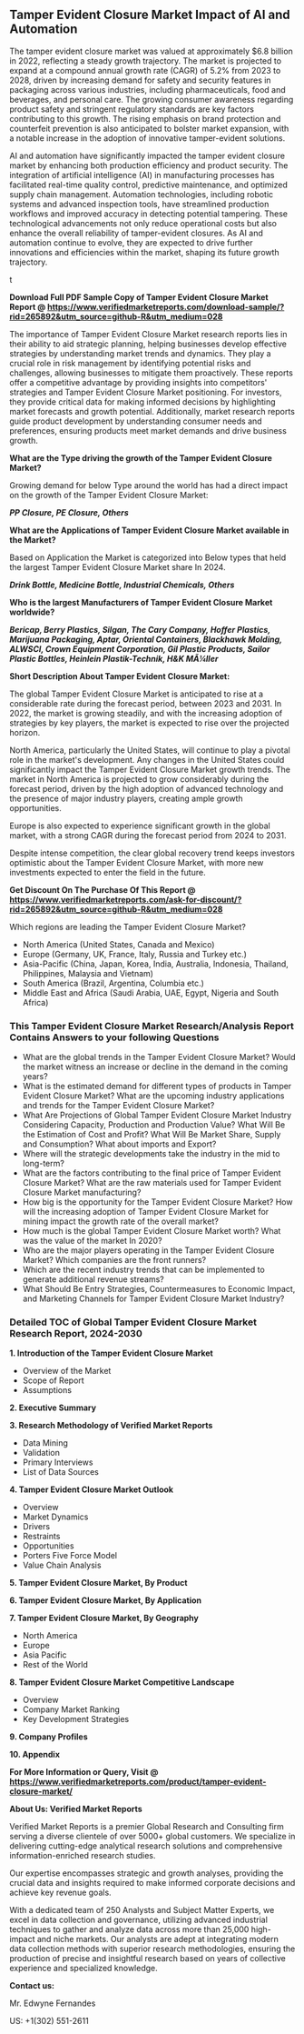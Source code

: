 <h2>Tamper Evident Closure Market Impact of AI and Automation</h2><p>The tamper evident closure market was valued at approximately $6.8 billion in 2022, reflecting a steady growth trajectory. The market is projected to expand at a compound annual growth rate (CAGR) of 5.2% from 2023 to 2028, driven by increasing demand for safety and security features in packaging across various industries, including pharmaceuticals, food and beverages, and personal care. The growing consumer awareness regarding product safety and stringent regulatory standards are key factors contributing to this growth. The rising emphasis on brand protection and counterfeit prevention is also anticipated to bolster market expansion, with a notable increase in the adoption of innovative tamper-evident solutions.</p><p>AI and automation have significantly impacted the tamper evident closure market by enhancing both production efficiency and product security. The integration of artificial intelligence (AI) in manufacturing processes has facilitated real-time quality control, predictive maintenance, and optimized supply chain management. Automation technologies, including robotic systems and advanced inspection tools, have streamlined production workflows and improved accuracy in detecting potential tampering. These technological advancements not only reduce operational costs but also enhance the overall reliability of tamper-evident closures. As AI and automation continue to evolve, they are expected to drive further innovations and efficiencies within the market, shaping its future growth trajectory.</p>t</p><p id="" class=""><strong>Download Full PDF Sample Copy of Tamper Evident Closure Market Report @ <a href="https://www.verifiedmarketreports.com/download-sample/?rid=265892&utm_source=github-R&utm_medium=028" target="_blank">https://www.verifiedmarketreports.com/download-sample/?rid=265892&utm_source=github-R&utm_medium=028</a></strong></p><p>The importance of&nbsp;Tamper Evident Closure Market research reports lies in their ability to aid strategic planning, helping businesses develop effective strategies by understanding market trends and dynamics. They play a crucial role in risk management by identifying potential risks and challenges, allowing businesses to mitigate them proactively. These reports offer a competitive advantage by providing insights into competitors' strategies and Tamper Evident Closure Market positioning. For investors, they provide critical data for making informed decisions by highlighting market forecasts and growth potential. Additionally, market research reports guide product development by understanding consumer needs and preferences, ensuring products meet market demands and drive business growth.</p><p><strong>What are the&nbsp;Type driving the growth of the Tamper Evident Closure Market?</strong></p><p id="" class="">Growing demand for below Type around the world has had a direct impact on the growth of the Tamper Evident Closure Market:</p><em><strong>PP Closure, PE Closure, Others</strong></em></p><strong>What are the&nbsp;Applications&nbsp;of Tamper Evident Closure Market available in the Market?</strong></p><p id="" class="">Based on Application the Market is categorized into Below types that held the largest Tamper Evident Closure Market share In 2024.</p><em><strong>Drink Bottle, Medicine Bottle, Industrial Chemicals, Others</strong></em></p><strong>Who is the largest Manufacturers of Tamper Evident Closure Market worldwide?</strong></p><p><em><strong>Bericap, Berry Plastics, Silgan, The Cary Company, Hoffer Plastics, Marijuana Packaging, Aptar, Oriental Containers, Blackhawk Molding, ALWSCI, Crown Equipment Corporation, Gil Plastic Products, Sailor Plastic Bottles, Heinlein Plastik-Technik, H&K MÃ¼ller</strong></em></p><p id="" class=""><strong>Short Description About Tamper Evident Closure Market:</strong></p><p>The global Tamper Evident Closure Market is anticipated to rise at a considerable rate during the forecast period, between 2023 and 2031. In 2022, the market is growing steadily, and with the increasing adoption of strategies by key players, the market is expected to rise over the projected horizon.</p><p>North America, particularly the United States, will continue to play a pivotal role in the market's development. Any changes in the United States could significantly impact the Tamper Evident Closure Market growth trends. The market in North America is projected to grow considerably during the forecast period, driven by the high adoption of advanced technology and the presence of major industry players, creating ample growth opportunities.</p><p>Europe is also expected to experience significant growth in the global market, with a strong CAGR during the forecast period from 2024 to 2031.</p><p>Despite intense competition, the clear global recovery trend keeps investors optimistic about the Tamper Evident Closure Market, with more new investments expected to enter the field in the future.</p><p id="" class=""><strong>Get Discount On The Purchase Of This Report @ <a href="https://www.verifiedmarketreports.com/ask-for-discount/?rid=265892&utm_source=github-R&utm_medium=028" target="_blank">https://www.verifiedmarketreports.com/ask-for-discount/?rid=265892&utm_source=github-R&utm_medium=028</a></strong></p>Which regions are leading the Tamper Evident Closure Market?</p><ul><li>North America (United States, Canada and Mexico)</li><li>Europe (Germany, UK, France, Italy, Russia and Turkey etc.)</li><li>Asia-Pacific (China, Japan, Korea, India, Australia, Indonesia, Thailand, Philippines, Malaysia and Vietnam)</li><li>South America (Brazil, Argentina, Columbia etc.)</li><li>Middle East and Africa (Saudi Arabia, UAE, Egypt, Nigeria and South Africa)</li></ul><h3 id="" class="">This Tamper Evident Closure Market Research/Analysis Report Contains Answers to your following Questions</h3><ul><li>What are the global trends in the Tamper Evident Closure Market? Would the market witness an increase or decline in the demand in the coming years?</li><li>What is the estimated demand for different types of products in Tamper Evident Closure Market? What are the upcoming industry applications and trends for the Tamper Evident Closure Market?</li><li>What Are Projections of Global Tamper Evident Closure Market Industry Considering Capacity, Production and Production Value? What Will Be the Estimation of Cost and Profit? What Will Be Market Share, Supply and Consumption? What about imports and Export?</li><li>Where will the strategic developments take the industry in the mid to long-term?</li><li>What are the factors contributing to the final price of Tamper Evident Closure Market? What are the raw materials used for Tamper Evident Closure Market manufacturing?</li><li>How big is the opportunity for the Tamper Evident Closure Market? How will the increasing adoption of Tamper Evident Closure Market for mining impact the growth rate of the overall market?</li><li>How much is the global Tamper Evident Closure Market worth? What was the value of the market In 2020?</li><li>Who are the major players operating in the Tamper Evident Closure Market? Which companies are the front runners?</li><li>Which are the recent industry trends that can be implemented to generate additional revenue streams?</li><li>What Should Be Entry Strategies, Countermeasures to Economic Impact, and Marketing Channels for Tamper Evident Closure Market Industry?</li></ul><h3 id="" class="">Detailed TOC of Global Tamper Evident Closure Market Research Report, 2024-2030</h3><p id="" class=""><strong>1. Introduction of the Tamper Evident Closure Market</strong></p><ul><li>Overview of the Market</li><li>Scope of Report</li><li>Assumptions</li></ul><p id="" class=""><strong>2. Executive Summary</strong></p><p id="" class=""><strong>3. Research Methodology of Verified Market Reports</strong></p><ul><li>Data Mining</li><li>Validation</li><li>Primary Interviews</li><li>List of Data Sources</li></ul><p id="" class=""><strong>4. Tamper Evident Closure Market Outlook</strong></p><ul><li>Overview</li><li>Market Dynamics</li><li>Drivers</li><li>Restraints</li><li>Opportunities</li><li>Porters Five Force Model</li><li>Value Chain Analysis</li></ul><p id="" class=""><strong>5. Tamper Evident Closure Market, By Product</strong></p><p id="" class=""><strong>6. Tamper Evident Closure Market, By Application</strong></p><p id="" class=""><strong>7. Tamper Evident Closure Market, By Geography</strong></p><ul><li>North America</li><li>Europe</li><li>Asia Pacific</li><li>Rest of the World</li></ul><p id="" class=""><strong>8. Tamper Evident Closure Market Competitive Landscape</strong></p><ul><li>Overview</li><li>Company Market Ranking</li><li>Key Development Strategies</li></ul><p id="" class=""><strong>9. Company Profiles</strong></p><p id="" class=""><strong>10. Appendix</strong></p><p id="" class=""><strong>For More Information or Query, Visit @ <a href="https://www.verifiedmarketreports.com/product/tamper-evident-closure-market/" target="_blank">https://www.verifiedmarketreports.com/product/tamper-evident-closure-market/</a></strong></p><p id="" class=""><strong>About Us: Verified Market Reports</strong></p><p id="" class="">Verified Market Reports is a premier Global Research and Consulting firm serving a diverse clientele of over 5000+ global customers. We specialize in delivering cutting-edge analytical research solutions and comprehensive information-enriched research studies.</p><p id="" class="">Our expertise encompasses strategic and growth analyses, providing the crucial data and insights required to make informed corporate decisions and achieve key revenue goals.</p><p id="" class="">With a dedicated team of 250 Analysts and Subject Matter Experts, we excel in data collection and governance, utilizing advanced industrial techniques to gather and analyze data across more than 25,000 high-impact and niche markets. Our analysts are adept at integrating modern data collection methods with superior research methodologies, ensuring the production of precise and insightful research based on years of collective experience and specialized knowledge.</p><p id="" class=""><strong>Contact us:</strong></p><p id="" class="">Mr. Edwyne Fernandes</p><p id="" class="">US: +1(302) 551-2611</p>